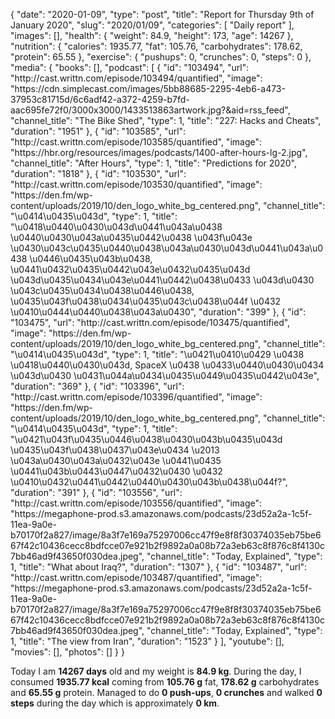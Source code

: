 {
    "date": "2020-01-09",
    "type": "post",
    "title": "Report for Thursday 9th of January 2020",
    "slug": "2020\/01\/09",
    "categories": [
        "Daily report"
    ],
    "images": [],
    "health": {
        "weight": 84.9,
        "height": 173,
        "age": 14267
    },
    "nutrition": {
        "calories": 1935.77,
        "fat": 105.76,
        "carbohydrates": 178.62,
        "protein": 65.55
    },
    "exercise": {
        "pushups": 0,
        "crunches": 0,
        "steps": 0
    },
    "media": {
        "books": [],
        "podcast": [
            {
                "id": "103494",
                "url": "http:\/\/cast.writtn.com\/episode\/103494\/quantified",
                "image": "https:\/\/cdn.simplecast.com\/images\/5bb88685-2295-4eb6-a473-37953c81715d\/6c6adf42-a372-4259-b7fd-aac695fe72f0\/3000x3000\/1433513863artwork.jpg?&aid=rss_feed",
                "channel_title": "The Bike Shed",
                "type": 1,
                "title": "227: Hacks and Cheats",
                "duration": "1951"
            },
            {
                "id": "103585",
                "url": "http:\/\/cast.writtn.com\/episode\/103585\/quantified",
                "image": "https:\/\/hbr.org\/resources\/images\/podcasts\/1400-after-hours-lg-2.jpg",
                "channel_title": "After Hours",
                "type": 1,
                "title": "Predictions for 2020",
                "duration": "1818"
            },
            {
                "id": "103530",
                "url": "http:\/\/cast.writtn.com\/episode\/103530\/quantified",
                "image": "https:\/\/den.fm\/wp-content\/uploads\/2019\/10\/den_logo_white_bg_centered.png",
                "channel_title": "\u0414\u0435\u043d",
                "type": 1,
                "title": "\u0418\u0440\u0430\u043d\u0441\u043a\u0438 \u0440\u0430\u043a\u0435\u0442\u0438 \u043f\u043e \u0430\u043c\u0435\u0440\u0438\u043a\u0430\u043d\u0441\u043a\u0438 \u0446\u0435\u043b\u0438, \u0441\u0432\u0435\u0442\u043e\u0432\u0435\u043d \u043d\u0435\u0434\u043e\u0441\u0442\u0438\u0433 \u043d\u0430 \u043c\u0435\u0434\u0438\u0446\u0438, \u0435\u043f\u0438\u0434\u0435\u043c\u0438\u044f \u0432 \u0410\u0444\u0440\u0438\u043a\u0430",
                "duration": "399"
            },
            {
                "id": "103475",
                "url": "http:\/\/cast.writtn.com\/episode\/103475\/quantified",
                "image": "https:\/\/den.fm\/wp-content\/uploads\/2019\/10\/den_logo_white_bg_centered.png",
                "channel_title": "\u0414\u0435\u043d",
                "type": 1,
                "title": "\u0421\u0410\u0429 \u0438 \u0418\u0440\u0430\u043d, SpaceX \u0438 \u0433\u0440\u0430\u0434 \u043d\u0430 \u0431\u044a\u0434\u0435\u0449\u0435\u0442\u043e",
                "duration": "369"
            },
            {
                "id": "103396",
                "url": "http:\/\/cast.writtn.com\/episode\/103396\/quantified",
                "image": "https:\/\/den.fm\/wp-content\/uploads\/2019\/10\/den_logo_white_bg_centered.png",
                "channel_title": "\u0414\u0435\u043d",
                "type": 1,
                "title": "\u0421\u043f\u0435\u0446\u0438\u0430\u043b\u0435\u043d \u0435\u043f\u0438\u0437\u043e\u0434 \u2013 \u043a\u0430\u043a\u0432\u043e \u0441\u0435 \u0441\u043b\u0443\u0447\u0432\u0430 \u0432 \u0410\u0432\u0441\u0442\u0440\u0430\u043b\u0438\u044f?",
                "duration": "391"
            },
            {
                "id": "103556",
                "url": "http:\/\/cast.writtn.com\/episode\/103556\/quantified",
                "image": "https:\/\/megaphone-prod.s3.amazonaws.com\/podcasts\/23d52a2a-1c5f-11ea-9a0e-b70170f2a827\/image\/8a3f7e169a75297006cc47f9e8f8f30374035eb75be667f42c10436cecc8bdfcce07e921b2f9892a0a08b72a3eb63c8f876c8f4130c7bb46ad9f43650f030dea.jpeg",
                "channel_title": "Today, Explained",
                "type": 1,
                "title": "What about Iraq?",
                "duration": "1307"
            },
            {
                "id": "103487",
                "url": "http:\/\/cast.writtn.com\/episode\/103487\/quantified",
                "image": "https:\/\/megaphone-prod.s3.amazonaws.com\/podcasts\/23d52a2a-1c5f-11ea-9a0e-b70170f2a827\/image\/8a3f7e169a75297006cc47f9e8f8f30374035eb75be667f42c10436cecc8bdfcce07e921b2f9892a0a08b72a3eb63c8f876c8f4130c7bb46ad9f43650f030dea.jpeg",
                "channel_title": "Today, Explained",
                "type": 1,
                "title": "The view from Iran",
                "duration": "1523"
            }
        ],
        "youtube": [],
        "movies": [],
        "photos": []
    }
}

Today I am <strong>14267 days</strong> old and my weight is <strong>84.9 kg</strong>. During the day, I consumed <strong>1935.77 kcal</strong> coming from <strong>105.76 g</strong> fat, <strong>178.62 g</strong> carbohydrates and <strong>65.55 g</strong> protein. Managed to do <strong>0 push-ups</strong>, <strong>0 crunches</strong> and walked <strong>0 steps</strong> during the day which is approximately <strong>0 km</strong>.